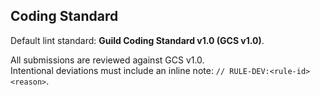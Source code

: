 ## Coding Standard

Default lint standard: **Guild Coding Standard v1.0 (GCS v1.0)**.

All submissions are reviewed against GCS v1.0.  
Intentional deviations must include an inline note:
`// RULE-DEV:<rule-id> <reason>`.
